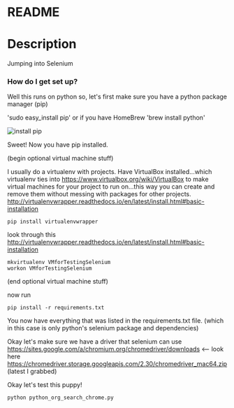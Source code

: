 # README #


# Description #
Jumping into Selenium

### How do I get set up? ###
Well this runs on python so, let's first make sure you have a python package manager (pip)

'sudo easy_install pip'  or if you have HomeBrew 'brew install python'

![install pip](https://i.stack.imgur.com/TaAFP.gif)

Sweet! Now you have pip installed.

(begin optional virtual machine stuff)

I usually do a virtualenv with projects. Have VirtualBox installed...which virtualenv ties into https://www.virtualbox.org/wiki/VirtualBox  to make virtual machines for your project to run on...this way you can create and remove them without messing with packages for other projects.
http://virtualenvwrapper.readthedocs.io/en/latest/install.html#basic-installation
```
pip install virtualenvwrapper
```
look through this http://virtualenvwrapper.readthedocs.io/en/latest/install.html#basic-installation
```
mkvirtualenv VMforTestingSelenium
workon VMforTestingSelenium
```

(end optional virtual machine stuff)

now run
```
pip install -r requirements.txt
```
You now have everything that was listed in the requirements.txt file. (which in this case is only python's selenium package and dependencies)

Okay let's make sure we have a driver that selenium can use
https://sites.google.com/a/chromium.org/chromedriver/downloads  <-- look here
https://chromedriver.storage.googleapis.com/2.30/chromedriver_mac64.zip (latest I grabbed)


Okay let's test this puppy!

```
python python_org_search_chrome.py
```

